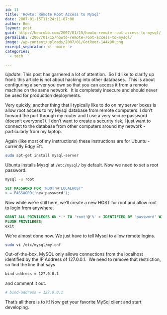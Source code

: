 ```yaml
---
id: 11
title: 'Howto: Remote Root Access to MySql'
date: 2007-01-15T11:24:11-07:00
author: Ben
layout: post
guid: http://benrobb.com/2007/01/15/howto-remote-root-access-to-mysql/
permalink: /2007/01/15/howto-remote-root-access-to-mysql/
image: /wp-content/uploads/2007/01/GotRoot-144x90.png
excerpt_separator: <!--more-->
categories:
  - tech

---
```

*Update*: This post has garnered a lot of attention.  So I'd like to clarify up front: this article is not about hacking into other databases.  This is about configuring a server you own so that you can access it from a remote machine on the same network.  It is completely insecure and should never be used for production deployments.

<!--more-->

Very quickly, another thing that I typically like to do on my server boxes is allow root access to my Mysql database from remote computers. I don’t forward the port through my router and I use a very secure password (doesn’t everyone?). I don’t want to create a security risk, I just want to connect to the database from other computers around my network - particularly from my laptop.

Again (like most of my instructions) these instructions are for Ubuntu - currently Edgy Eft.

```bash
sudo apt-get install mysql-server
```

Ubuntu installs Mysql at `/etc/mysql/` by default. Now we need to set a root password.

```bash
mysql -u root
```

```sql
SET PASSWORD FOR 'ROOT'@'LOCALHOST"
> = PASSWORD('new_password');
```

Now while we’re still here, we’ll create a new HOST for root and allow root to login from anywhere.

```sql
GRANT ALL PRIVILEGES ON *.* TO 'root'@'%' > IDENTIFIED BY 'password' WITH GRANT OPTION;
FLUSH PRIVILEGES;
exit
```

We’re almost done now. We just have to tell Mysql to allow remote logins.

```bash
sudo vi /etc/mysql/my.cnf
```

Out-of-the-box, MySQL only allows connections from the localhost identified by the IP Address of 127.0.0.1.  We need to remove that restriction, so find the line that says

```bash
bind-address = 127.0.0.1
```

and comment it out. 

```bash
# bind-address = 127.0.0.1
```

That’s all there is to it! Now get your favorite MySql client and start developing.